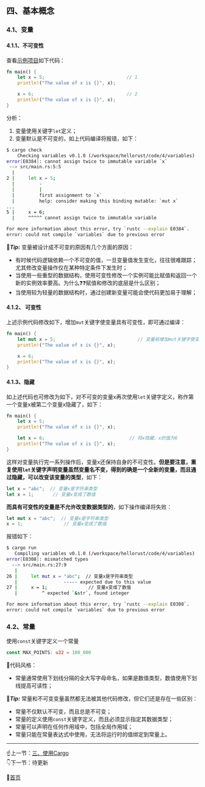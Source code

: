 ## 四、基本概念

### 4.1、变量

#### 4.1.1、不可变性
查看[示例项目](../code/4/variables/)如下代码：
```rust
fn main() {
    let x = 5;                              // 1
    println!("The value of x is {}", x);

    x = 6;                                  // 2
    println!("The value of x is {}", x);
}
```

分析：
1. 变量使用关键字`let`定义；
2. 变量默认是不可变的，如上代码编译将报错，如下：
```bash
$ cargo check
    Checking variables v0.1.0 (/workspace/hellorust/code/4/variables)
error[E0384]: cannot assign twice to immutable variable `x`
 --> src/main.rs:5:5
  |
2 |     let x = 5;
  |         -
  |         |
  |         first assignment to `x`
  |         help: consider making this binding mutable: `mut x`
...
5 |     x = 6;
  |     ^^^^^ cannot assign twice to immutable variable

For more information about this error, try `rustc --explain E0384`.
error: could not compile `variables` due to previous error
```

💌***Tip:*** 变量被设计成不可变的原因有几个方面的原因：
* 有时候代码逻辑依赖一个不可变的值，一旦变量值发生变化，往往很难跟踪；尤其修改变量操作仅在某种特定条件下发生时；  
* 当使用一些重型的数据结构，使用可变性修改一个实例可能比赋值和返回一个新的实例效率要高。为什么❓❓赋值和修改的底层是什么区别；
* 当使用较为轻量的数据结构时，通过创建新变量可能会使代码更加易于理解；

#### 4.1.2、 可变性
上述示例代码修改如下，增加`mut`关键字使变量具有可变性，即可通过编译：
```rust
fn main() {
    let mut x = 5;                              // 变量前增加mut关键字使变量具有可变性
    println!("The value of x is {}", x);

    x = 6;
    println!("The value of x is {}", x);
}
```

#### 4.1.3、隐藏
如上述代码也可修改为如下，对不可变的变量x再次使用`let`关键字定义，称作第一个变量x被第二个变量x隐藏了，如下：
```rust
fn main() {
    let x = 5;
    println!("The value of x is {}", x);

    let x = 6;                               // 将x隐藏，x的值为6
    println!("The value of x is {}", x);
}
```

这样对变量执行完一系列操作后，变量x还保持自身的不可变性。**但是要注意，重复使用`let`关键字声明变量虽然变量名不变，得到的确是一个全新的变量，而且通过隐藏，可以改变该变量的类型**，如下：
```rust
let x = "abc";  // 变量x是字符串类型
let x = 1;       // 变量x变成了数值
```

**而具有可变性的变量是不允许改变数据类型的**，如下操作编译将失败：
```rust
let mut x = "abc";  // 变量x是字符串类型
x = 1;               // 变量x变成了数值
```

报错如下：
```bash
$ cargo run
   Compiling variables v0.1.0 (/workspace/hellorust/code/4/variables)
error[E0308]: mismatched types
  --> src/main.rs:27:9
   |
26 |     let mut x = "abc";  // 变量x是字符串类型
   |                 ----- expected due to this value
27 |     x = 1;               // 变量x变成了数值
   |         ^ expected `&str`, found integer

For more information about this error, try `rustc --explain E0308`.
error: could not compile `variables` due to previous error
```

### 4.2、常量
使用`const`关键字定义一个常量
```rust
const MAX_POINTS: u32 = 100_000
```

🌈代码风格：
* 常量通常使用下划线分隔的全大写字母命名，如果是数值类型，数值使用下划线提高可读性；

💌***Tip:*** 常量和不可变变量虽然都无法被其他代码修改，但它们还是存在一些区别：
* 常量不仅默认不可变，而且总是不可变；
* 常量的定义使用`const`关键字定义，而且必须显示指定其数据类型；
* 常量可以声明在任何作用域中，包括全局作用域；
* 常量只能在常量表达式中使用，无法将运行时的值绑定到常量上。

------
☝️上一节：[三、使用Cargo](3.md)  
👇下一节：待更新


🤞[首页](../README.md)
